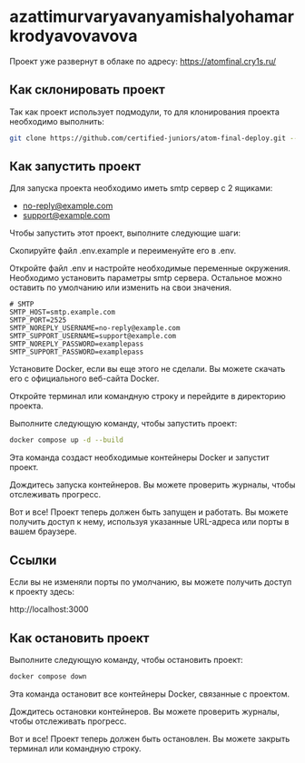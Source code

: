 # azattimurvaryavanyamishalyohamarkrodyavovavova
Проект уже развернут в облаке по адресу:
https://atomfinal.cry1s.ru/

## Как склонировать проект
Так как проект использует подмодули, то для клонирования проекта необходимо выполнить:

```sh
git clone https://github.com/certified-juniors/atom-final-deploy.git --recursive
```
## Как запустить проект

Для запуска проекта необходимо иметь smtp сервер с 2 ящиками:
* no-reply@example.com
* support@example.com

Чтобы запустить этот проект, выполните следующие шаги:

Скопируйте файл .env.example и переименуйте его в .env.

Откройте файл .env и настройте необходимые переменные окружения. Необходимо установить параметры smtp сервера.
Остальное можно оставить по умолчанию или изменить на свои значения.
```
# SMTP
SMTP_HOST=smtp.example.com
SMTP_PORT=2525
SMTP_NOREPLY_USERNAME=no-reply@example.com
SMTP_SUPPORT_USERNAME=support@example.com
SMTP_NOREPLY_PASSWORD=examplepass
SMTP_SUPPORT_PASSWORD=examplepass
```
Установите Docker, если вы еще этого не сделали. Вы можете скачать его с официального веб-сайта Docker.

Откройте терминал или командную строку и перейдите в директорию проекта.

Выполните следующую команду, чтобы запустить проект:
```sh
docker compose up -d --build
```
Эта команда создаст необходимые контейнеры Docker и запустит проект.

Дождитесь запуска контейнеров. Вы можете проверить журналы, чтобы отслеживать прогресс.

Вот и все! Проект теперь должен быть запущен и работать. Вы можете получить доступ к нему, используя указанные URL-адреса или порты в вашем браузере.

## Ссылки
Если вы не изменяли порты по умолчанию, вы можете получить доступ к проекту здесь:

http://localhost:3000

## Как остановить проект

Выполните следующую команду, чтобы остановить проект:
```sh
docker compose down
```
Эта команда остановит все контейнеры Docker, связанные с проектом.

Дождитесь остановки контейнеров. Вы можете проверить журналы, чтобы отслеживать прогресс.

Вот и все! Проект теперь должен быть остановлен. Вы можете закрыть терминал или командную строку.